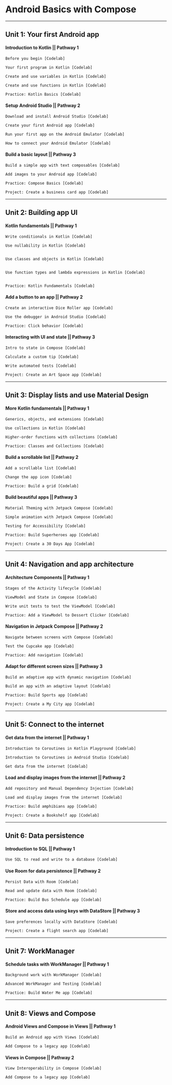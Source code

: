 # Android Basics with Compose

---   ---   ---   ---   ---   ---   ---   ---   ---   ---

## Unit 1: Your first Android app

#### Introduction to Kotlin || Pathway 1
```
Before you begin [Codelab]
	
Your first program in Kotlin [Codelab]
	
Create and use variables in Kotlin [Codelab]
	
Create and use functions in Kotlin [Codelab]

Practice: Kotlin Basics [Codelab]
```

#### Setup Android Studio || Pathway 2
```
Download and install Android Studio [Codelab]

Create your first Android app [Codelab]
	
Run your first app on the Android Emulator [Codelab]
	
How to connect your Android Emulator [Codelab]
```

#### Build a basic layout || Pathway 3
```
Build a simple app with text composables [Codelab]
	
Add images to your Android app [Codelab]
	
Practice: Compose Basics [Codelab]
	
Project: Create a business card app [Codelab]
```

---   ---   ---   ---   ---   ---   ---   ---   ---   ---

## Unit 2: Building app UI

#### Kotlin fundamentals || Pathway 1 
```
Write conditionals in Kotlin [Codelab]

Use nullability in Kotlin [Codelab]
	
	
Use classes and objects in Kotlin [Codelab]
	
	
Use function types and lambda expressions in Kotlin [Codelab]
	
	
Practice: Kotlin Fundamentals [Codelab]
```

#### Add a button to an app || Pathway 2
```
Create an interactive Dice Roller app [Codelab]

Use the debugger in Android Studio [Codelab]

Practice: Click behavior [Codelab]
```

#### Interacting with UI and state || Pathway 3
```
Intro to state in Compose [Codelab]

Calculate a custom tip [Codelab]

Write automated tests [Codelab]

Project: Create an Art Space app [Codelab]
```

---   ---   ---   ---   ---   ---   ---   ---   ---   ---

## Unit 3: Display lists and use Material Design

#### More Kotlin fundamentals || Pathway 1 
```
Generics, objects, and extensions [Codelab]

Use collections in Kotlin [Codelab]

Higher-order functions with collections [Codelab]

Practice: Classes and Collections [Codelab]
```

#### Build a scrollable list || Pathway 2
```
Add a scrollable list [Codelab]

Change the app icon [Codelab]

Practice: Build a grid [Codelab]
```

#### Build beautiful apps || Pathway 3
```
Material Theming with Jetpack Compose [Codelab]

Simple animation with Jetpack Compose [Codelab]

Testing for Accessibility [Codelab]

Practice: Build Superheroes app [Codelab]

Project: Create a 30 Days App [Codelab]
```

---   ---   ---   ---   ---   ---   ---   ---   ---   ---

## Unit 4: Navigation and app architecture


#### Architecture Components  || Pathway 1

```
Stages of the Activity lifecycle [Codelab]

ViewModel and State in Compose [Codelab]

Write unit tests to test the ViewModel [Codelab]

Practice: Add a ViewModel to Dessert Clicker [Codelab]
```

#### Navigation in Jetpack Compose  || Pathway 2
```
Navigate between screens with Compose [Codelab]

Test the Cupcake app [Codelab]

Practice: Add navigation [Codelab]
```

#### Adapt for different screen sizes || Pathway 3
```
Build an adaptive app with dynamic navigation [Codelab]

Build an app with an adaptive layout [Codelab]

Practice: Build Sports app [Codelab]

Project: Create a My City app [Codelab]
```

---   ---   ---   ---   ---   ---   ---   ---   ---   ---

## Unit 5: Connect to the internet

#### Get data from the internet || Pathway 1
```
Introduction to Coroutines in Kotlin Playground [Codelab]

Introduction to Coroutines in Android Studio [Codelab]

Get data from the internet [Codelab]
```

#### Load and display images from the internet || Pathway 2
```
Add repository and Manual Dependency Injection [Codelab]

Load and display images from the internet [Codelab]

Practice: Build amphibians app [Codelab]

Project: Create a Bookshelf app [Codelab]
```

---   ---   ---   ---   ---   ---   ---   ---   ---   ---

## Unit 6: Data persistence

#### Introduction to SQL || Pathway 1
```
Use SQL to read and write to a database [Codelab]
```

#### Use Room for data persistence || Pathway 2
```
Persist Data with Room [Codelab]

Read and update data with Room [Codelab]

Practice: Build Bus Schedule app [Codelab]
```

#### Store and access data using keys with DataStore || Pathway 3
```
Save preferences locally with DataStore [Codelab]

Project: Create a flight search app [Codelab]
```

---   ---   ---   ---   ---   ---   ---   ---   ---   ---

## Unit 7: WorkManager

#### Schedule tasks with WorkManager || Pathway 1
```
Background work with WorkManager [Codelab]

Advanced WorkManager and Testing [Codelab]

Practice: Build Water Me app [Codelab]
```

---   ---   ---   ---   ---   ---   ---   ---   ---   ---

## Unit 8: Views and Compose

#### Android Views and Compose in Views || Pathway 1
```  
Build an Android app with Views [Codelab]

Add Compose to a legacy app [Codelab]
```

#### Views in Compose || Pathway 2
```  
View Interoperability in Compose [Codelab]

Add Compose to a legacy app [Codelab]
```
